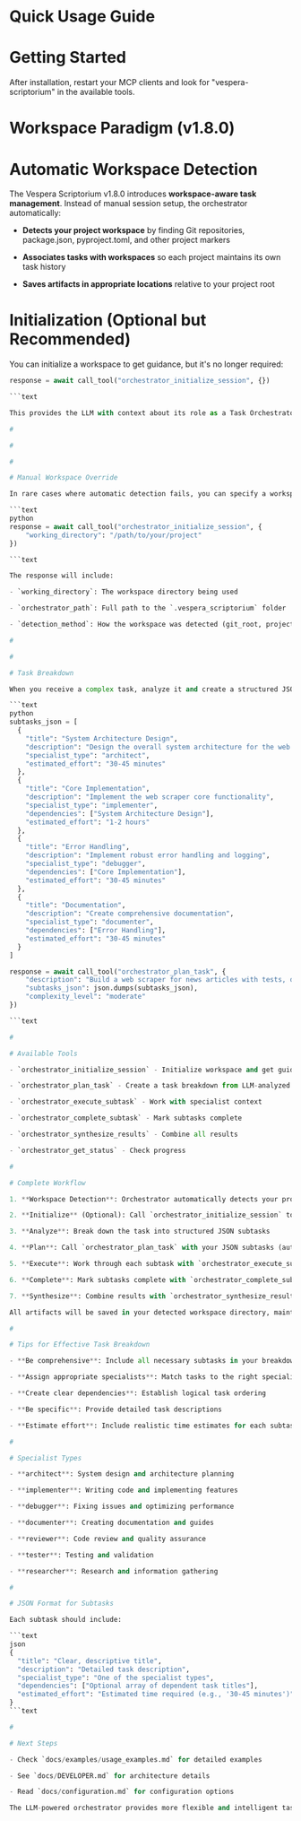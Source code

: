 

# Quick Usage Guide

#

# Getting Started

After installation, restart your MCP clients and look for "vespera-scriptorium" in the available tools.

#

# Workspace Paradigm (v1.8.0)

#

#

# Automatic Workspace Detection

The Vespera Scriptorium v1.8.0 introduces **workspace-aware task management**. Instead of manual session setup, the orchestrator automatically:

- **Detects your project workspace** by finding Git repositories, package.json, pyproject.toml, and other project markers

- **Associates tasks with workspaces** so each project maintains its own task history

- **Saves artifacts in appropriate locations** relative to your project root

#

#

# Initialization (Optional but Recommended)

You can initialize a workspace to get guidance, but it's no longer required:

```python
response = await call_tool("orchestrator_initialize_session", {})

```text

This provides the LLM with context about its role as a Task Orchestrator and confirms the detected workspace.

#

#

#

# Manual Workspace Override

In rare cases where automatic detection fails, you can specify a workspace explicitly:

```text
python
response = await call_tool("orchestrator_initialize_session", {
    "working_directory": "/path/to/your/project"
})

```text

The response will include:

- `working_directory`: The workspace directory being used  

- `orchestrator_path`: Full path to the `.vespera_scriptorium` folder

- `detection_method`: How the workspace was detected (git_root, project_marker, etc.)

#

#

# Task Breakdown

When you receive a complex task, analyze it and create a structured JSON representation of subtasks:

```text
python
subtasks_json = [
  {
    "title": "System Architecture Design",
    "description": "Design the overall system architecture for the web scraper",
    "specialist_type": "architect",
    "estimated_effort": "30-45 minutes"
  },
  {
    "title": "Core Implementation",
    "description": "Implement the web scraper core functionality",
    "specialist_type": "implementer",
    "dependencies": ["System Architecture Design"],
    "estimated_effort": "1-2 hours"
  },
  {
    "title": "Error Handling",
    "description": "Implement robust error handling and logging",
    "specialist_type": "debugger",
    "dependencies": ["Core Implementation"],
    "estimated_effort": "30-45 minutes"
  },
  {
    "title": "Documentation",
    "description": "Create comprehensive documentation",
    "specialist_type": "documenter",
    "dependencies": ["Error Handling"],
    "estimated_effort": "30-45 minutes"
  }
]

response = await call_tool("orchestrator_plan_task", {
    "description": "Build a web scraper for news articles with tests, documentation, and error handling",
    "subtasks_json": json.dumps(subtasks_json),
    "complexity_level": "moderate"
})

```text

#

# Available Tools

- `orchestrator_initialize_session` - Initialize workspace and get guidance for effective task breakdown (optional: specify working_directory)

- `orchestrator_plan_task` - Create a task breakdown from LLM-analyzed subtasks

- `orchestrator_execute_subtask` - Work with specialist context

- `orchestrator_complete_subtask` - Mark subtasks complete  

- `orchestrator_synthesize_results` - Combine all results

- `orchestrator_get_status` - Check progress

#

# Complete Workflow

1. **Workspace Detection**: Orchestrator automatically detects your project workspace

2. **Initialize** (Optional): Call `orchestrator_initialize_session` to confirm workspace and get guidance

3. **Analyze**: Break down the task into structured JSON subtasks

4. **Plan**: Call `orchestrator_plan_task` with your JSON subtasks (automatically uses detected workspace)

5. **Execute**: Work through each subtask with `orchestrator_execute_subtask`

6. **Complete**: Mark subtasks complete with `orchestrator_complete_subtask`

7. **Synthesize**: Combine results with `orchestrator_synthesize_results`

All artifacts will be saved in your detected workspace directory, maintaining project organization.

#

# Tips for Effective Task Breakdown

- **Be comprehensive**: Include all necessary subtasks in your breakdown

- **Assign appropriate specialists**: Match tasks to the right specialist types

- **Create clear dependencies**: Establish logical task ordering

- **Be specific**: Provide detailed task descriptions

- **Estimate effort**: Include realistic time estimates for each subtask

#

# Specialist Types

- **architect**: System design and architecture planning

- **implementer**: Writing code and implementing features

- **debugger**: Fixing issues and optimizing performance

- **documenter**: Creating documentation and guides

- **reviewer**: Code review and quality assurance

- **tester**: Testing and validation

- **researcher**: Research and information gathering

#

# JSON Format for Subtasks

Each subtask should include:

```text
json
{
  "title": "Clear, descriptive title",
  "description": "Detailed task description",
  "specialist_type": "One of the specialist types",
  "dependencies": ["Optional array of dependent task titles"],
  "estimated_effort": "Estimated time required (e.g., '30-45 minutes')"
}
```text

#

# Next Steps

- Check `docs/examples/usage_examples.md` for detailed examples

- See `docs/DEVELOPER.md` for architecture details

- Read `docs/configuration.md` for configuration options

The LLM-powered orchestrator provides more flexible and intelligent task breakdown for complex, multi-step projects!
